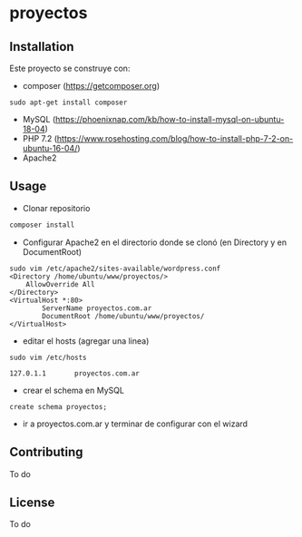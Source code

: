 # proyectos

## Installation

Este proyecto se construye con:
- composer (https://getcomposer.org)
```
sudo apt-get install composer
```
- MySQL (https://phoenixnap.com/kb/how-to-install-mysql-on-ubuntu-18-04)
- PHP 7.2 (https://www.rosehosting.com/blog/how-to-install-php-7-2-on-ubuntu-16-04/)
- Apache2

## Usage

- Clonar repositorio
```bash
composer install
```
- Configurar Apache2 en el directorio donde se clonó (en Directory y en DocumentRoot)
```
sudo vim /etc/apache2/sites-available/wordpress.conf
<Directory /home/ubuntu/www/proyectos/>
    AllowOverride All
</Directory>
<VirtualHost *:80>
        ServerName proyectos.com.ar
        DocumentRoot /home/ubuntu/www/proyectos/
</VirtualHost>

```
- editar el hosts (agregar una linea)
```
sudo vim /etc/hosts
```
```
127.0.1.1       proyectos.com.ar
```
- crear el schema en MySQL
```
create schema proyectos;
```

- ir a proyectos.com.ar y terminar de configurar con el wizard

## Contributing
To do

## License
To do
